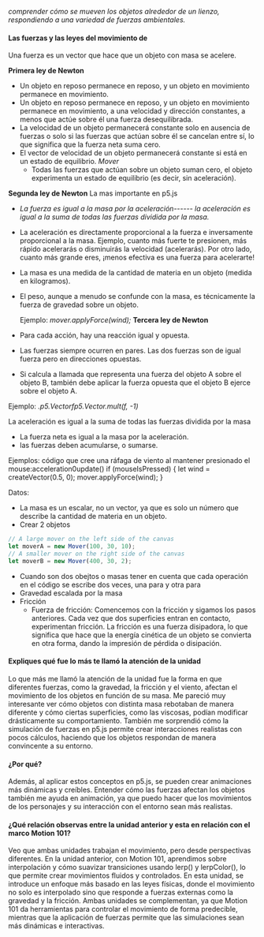 *comprender cómo se mueven los objetos alrededor de un lienzo, respondiendo a una variedad de fuerzas ambientales.*

#### Las fuerzas y las leyes del movimiento de 

Una fuerza es un vector que hace que un objeto con masa se acelere.

**Primera ley de Newton**
- Un objeto en reposo permanece en reposo, y un objeto en movimiento permanece en movimiento.
- Un objeto en reposo permanece en reposo, y un objeto en movimiento permanece en movimiento, a una velocidad y dirección constantes, a menos que actúe sobre él una fuerza desequilibrada.
- La velocidad de un objeto permanecerá constante solo en ausencia de fuerzas o solo si las fuerzas que actúan sobre él se cancelan entre sí, lo que significa que la fuerza neta suma cero.
- El vector de velocidad de un objeto permanecerá constante si está en un estado de equilibrio.
  *Mover*
  - Todas las fuerzas que actúan sobre un objeto suman cero, el objeto experimenta un estado de equilibrio (es decir, sin aceleración).
    
**Segunda ley de Newton** La mas importante en p5.js
- *La fuerza es igual a la masa por la aceleración------ la aceleración es igual a la suma de todas las fuerzas dividida por la masa.* 
- La aceleración es directamente proporcional a la fuerza e inversamente proporcional a la masa. Ejemplo, cuanto más fuerte te presionen, más rápido acelerarás o disminuirás la velocidad (acelerarás). Por otro lado, cuanto más grande eres, ¡menos efectiva es una fuerza para acelerarte!
-  La masa es una medida de la cantidad de materia en un objeto (medida en kilogramos).
- El peso, aunque a menudo se confunde con la masa, es técnicamente la fuerza de gravedad sobre un objeto.

  Ejemplo:
  *mover.applyForce(wind);*
**Tercera ley de Newton**
 - Para cada acción, hay una reacción igual y opuesta.
 - Las fuerzas siempre ocurren en pares. Las dos fuerzas son de igual fuerza pero en direcciones opuestas.
 - Si calcula a llamada que representa una fuerza del objeto A sobre el objeto B, también debe aplicar la fuerza opuesta que el objeto B ejerce sobre el objeto A.

Ejemplo:
*.p5.Vectorfp5.Vector.mult(f, -1)*

La aceleración es igual a la suma de todas las fuerzas dividida por la masa
- La fuerza neta es igual a la masa por la aceleración.
- las fuerzas deben acumularse, o sumarse.

Ejemplos: código que cree una ráfaga de viento al mantener presionado el mouse:acceleration0update()
if (mouseIsPressed) {
  let wind = createVector(0.5, 0);
  mover.applyForce(wind);
}

Datos: 
- La masa es un escalar, no un vector, ya que es solo un número que describe la cantidad de materia en un objeto.
- Crear 2 objetos 
```js
// A large mover on the left side of the canvas
let moverA = new Mover(100, 30, 10);
// A smaller mover on the right side of the canvas
let moverB = new Mover(400, 30, 2);
```
- Cuando son dos obejtos o masas tener en cuenta que cada operación en el código se escribe dos veces, una para y otra para
- Gravedad escalada por la masa
- Fricción
  - Fuerza de fricción: Comencemos con la fricción y sigamos los pasos anteriores. Cada vez que dos superficies entran en contacto, experimentan fricción. La fricción es una fuerza disipadora, lo que significa que hace que la energía cinética de un objeto se convierta en otra forma, dando la impresión de pérdida o disipación.

#### Expliques qué fue lo más te llamó la atención de la unidad

Lo que más me llamó la atención de la unidad fue la forma en que diferentes fuerzas, como la gravedad, la fricción y el viento, afectan el movimiento de los objetos en función de su masa. Me pareció muy interesante ver cómo objetos con distinta masa rebotaban de manera diferente y cómo ciertas superficies, como las viscosas, podían modificar drásticamente su comportamiento. También me sorprendió cómo la simulación de fuerzas en p5.js permite crear interacciones realistas con pocos cálculos, haciendo que los objetos respondan de manera convincente a su entorno.

#### ¿Por qué?

Además, al aplicar estos conceptos en p5.js, se pueden crear animaciones más dinámicas y creíbles. Entender cómo las fuerzas afectan los objetos también me ayuda en animación, ya que puedo hacer que los movimientos de los personajes y su interacción con el entorno sean más realistas.

#### ¿Qué relación observas entre la unidad anterior y esta en relación con el marco Motion 101?

Veo que ambas unidades trabajan el movimiento, pero desde perspectivas diferentes. En la unidad anterior, con Motion 101, aprendimos sobre interpolación y cómo suavizar transiciones usando lerp() y lerpColor(), lo que permite crear movimientos fluidos y controlados. En esta unidad, se introduce un enfoque más basado en las leyes físicas, donde el movimiento no solo es interpolado sino que responde a fuerzas externas como la gravedad y la fricción. Ambas unidades se complementan, ya que Motion 101 da herramientas para controlar el movimiento de forma predecible, mientras que la aplicación de fuerzas permite que las simulaciones sean más dinámicas e interactivas.
